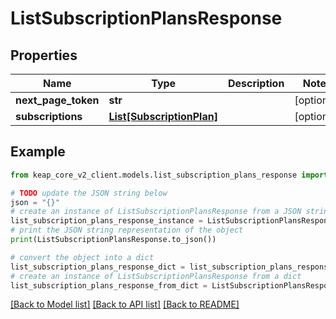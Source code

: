 # ListSubscriptionPlansResponse


## Properties

Name | Type | Description | Notes
------------ | ------------- | ------------- | -------------
**next_page_token** | **str** |  | [optional] 
**subscriptions** | [**List[SubscriptionPlan]**](SubscriptionPlan.md) |  | [optional] 

## Example

```python
from keap_core_v2_client.models.list_subscription_plans_response import ListSubscriptionPlansResponse

# TODO update the JSON string below
json = "{}"
# create an instance of ListSubscriptionPlansResponse from a JSON string
list_subscription_plans_response_instance = ListSubscriptionPlansResponse.from_json(json)
# print the JSON string representation of the object
print(ListSubscriptionPlansResponse.to_json())

# convert the object into a dict
list_subscription_plans_response_dict = list_subscription_plans_response_instance.to_dict()
# create an instance of ListSubscriptionPlansResponse from a dict
list_subscription_plans_response_from_dict = ListSubscriptionPlansResponse.from_dict(list_subscription_plans_response_dict)
```
[[Back to Model list]](../README.md#documentation-for-models) [[Back to API list]](../README.md#documentation-for-api-endpoints) [[Back to README]](../README.md)


